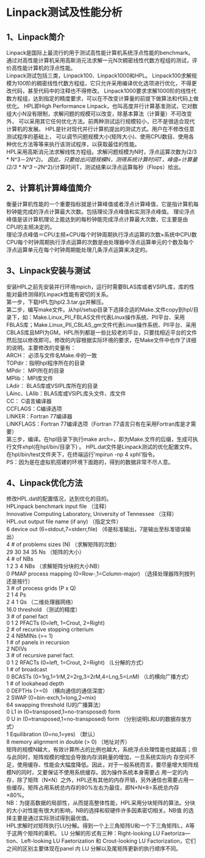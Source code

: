 Linpack测试及性能分析
=======
1、Linpack简介
-
Linpack是国际上最流行的用于测试高性能计算机系统浮点性能的benchmark。
通过对高性能计算机采用高斯消元法求解一元N次稠密线性代数方程组的测试，评价高性能计算机的浮点性能。  
Linpack测试包括三类，Linpack100、Linpack1000和HPL。
Linpack100求解规模为100阶的稠密线性代数方程组，它只允许采用编译优化选项进行优化，不得更改代码，甚至代码中的注释也不得修改。
Linpack1000要求求解1000阶的线性代数方程组，达到指定的精度要求，可以在不改变计算量的前提下做算法和代码上做优化。
HPL即High Performance Linpack，也叫高度并行计算基准测试，它对数组大小N没有限制，求解问题的规模可以改变，除基本算法（计算量）不可改变外，
可以采用其它任何优化方法。前两种测试运行规模较小，已不是很适合现代计算机的发展。
HPL是针对现代并行计算机提出的测试方式。用户在不修改任意测试程序的基础上，
可以调节问题规模大小(矩阵大小)、使用CPU数目、使用各种优化方法等等来执行该测试程序，以获取最佳的性能。  
HPL采用高斯消元法求解线性方程组。求解问题规模为N时，浮点运算次数为(2/3 * N^3－2*N^2)。
因此，只要给出问题规模N，测得系统计算时间T，峰值=计算量(2/3 * N^3－2*N^2)/计算时间T，测试结果以浮点运算每秒（Flops）给出。 
  
2、计算机计算峰值简介
-
衡量计算机性能的一个重要指标就是计算峰值或者浮点计算峰值，它是指计算机每秒钟能完成的浮点计算最大次数。包括理论浮点峰值和实测浮点峰值。
理论浮点峰值是该计算机理论上能达到的每秒钟能完成浮点计算最大次数，它主要是由CPU的主频决定的。  
理论浮点峰值＝CPU主频×CPU每个时钟周期执行浮点运算的次数×系统中CPU数  
CPU每个时钟周期执行浮点运算的次数是由处理器中浮点运算单元的个数及每个浮点运算单元在每个时钟周期能处理几条浮点运算来决定的。
  
3、Linpack安装与测试
-
安装HPL之前先安装并行环境mpich，运行时需要BLAS库或者VSIPL库，库的性能对最终测得的Linpack性能有密切的关系。  
第一步，下载HPL包hpl2.3.tar.gz并解压。  
第二步，编写make文件。从hpl/setup目录下选择合适的Make.<arch>文件copy到hpl/目录下，如：Make.Linux_PII_FBLAS文件代表Linux操作系统、PII平台、采用FBLAS库；Make.Linux_PII_CBLAS_gm文件代表Linux操作系统、PII平台、采用CBLAS库且MPI为GM。HPL所列都是一些比较老的平台，只要找相近平台的文件然后加以修改即可。修改的内容根据实际环境的要求，在Make文件中也作了详细的说明。主要修改的变量有：  
ARCH： 必须与文件名Make.<arch>中的<arch>一致  
TOPdir：指明hpl程序所在的目录  
MPdir： MPI所在的目录  
MPlib： MPI库文件    
LAdir： BLAS库或VSIPL库所在的目录   
LAinc、LAlib：BLAS库或VSIPL库头文件、库文件   
CC： C语言编译器  
CCFLAGS：C编译选项  
LINKER：Fortran 77编译器  
LINKFLAGS：Fortran 77编译选项（Fortran 77语言只有在采用Fortran库是才需要）  
第三步，编译。在hpl目录下执行make arch=<arch>，<arch>即为Make.<arch>文件的后缀，生成可执行文件xhpl(在hpl/bin/<arch>目录下) 。
HPL.dat文件是Linpack测试的优化配置文件。  
在hpl/bin/test文件夹下，在终端运行'mpirun -np 4 xphl'指令。    
PS：因为是在虚拟机搭建的环境下面跑的，得到的数据非常不尽人意。   

4、Linpack优化方法
-
修改HPL.dat的配置情况，达到优化的目的。  
HPLinpack benchmark input file
（注释）  
Innovative Computing Laboratory, University of Tennessee
（注释）    
HPL.out      output file name (if any)
（指定文件）  
6            device out (6=stdout,7=stderr,file)
（6是标准输出，7是输出至标准错误输出）  
4            # of problems sizes (N)
（求解矩阵的次数）  
29 30 34 35  Ns
（矩阵的大小）  
4            # of NBs  
1 2 3 4      NBs
（求解矩阵分块的大小NB）  
0            PMAP process mapping (0=Row-,1=Column-major)
（选择处理器阵列按列还是按行）  
3            # of process grids (P x Q)  
2 1 4        Ps  
2 4 1        Qs
（二维处理器网络）  
16.0         threshold
（测试的精度）  
3            # of panel fact  
0 1 2        PFACTs (0=left, 1=Crout, 2=Right)   
2            # of recursive stopping criterium  
2 4          NBMINs (>= 1)  
1            # of panels in recursion  
2            NDIVs  
3            # of recursive panel fact.  
0 1 2        RFACTs (0=left, 1=Crout, 2=Right)
（L分解的方式）  
1            # of broadcast  
0            BCASTs (0=1rg,1=1rM,2=2rg,3=2rM,4=Lng,5=LnM)
（L的横向广播方式）  
1            # of lookahead depth  
0            DEPTHs (>=0)
（横向通信的通信深度）  
2            SWAP (0=bin-exch,1=long,2=mix)  
64           swapping threshold
(U的广播算法）  
0            L1 in (0=transposed,1=no-transposed) form  
0            U  in (0=transposed,1=no-transposed) form
（分别说明L和U的数据存放方式）  
1            Equilibration (0=no,1=yes)
（默认）  
8            memory alignment in double (> 0)
（地址对齐）    
矩阵的规模N越大，有效计算所占的比例也越大，系统浮点处理性能也就越高；但与此同时，矩阵规模的增加会导致内存消耗量的增加，一旦系统实际内
存空间不足，使用缓存、性能会大幅度降低。因此，对于一般系统而言，要尽量增大矩阵规模N的同时，又要保证不使用系统缓存。因为操作系统本身需要占
用一定的内存，除了矩阵（N×N）之外，HPL还有其他的内存开销，另外通信也需要占用一些缓存。矩阵占用系统总内存的80%左右为最佳，即N×N×8=系统总内存×80%。  
NB：为提高数据的局部性，从而提高整体性能，HPL采用分块矩阵的算法。分块的大小对性能有很大的影响，NB的选择和软硬件许多因素密切相关。NB值
的选择主要是通过实际测试得到最优值。  
HPL求解时对矩阵执行LU分解。得到一个上三角矩阵U和一个下三角矩阵L，A等于这两个矩阵的乘积。
LU 分解的形式有三种：Right-looking LU Faetoriza—tion、Left-looking LU 
Faetorization 和 Crout-looking LU Factorization，它们之间的区别主要体现在panel 内 LU 分解以及尾矩阵更新的执行顺序不同。   









